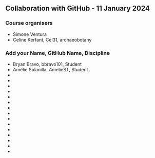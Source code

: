 ## Collaboration with GitHub - 11 January 2024

### Course organisers
* Simone Ventura
* Celine Kerfant, Cel31, archaeobotany

### Add your Name, GitHub Name, Discipline
* Bryan Bravo, bbravo101, Student
* Amélie Solanilla, AmelieST, Student
*
*
*
*
*
*
*
*
*
*
*
*
*
*
*
